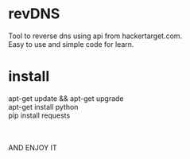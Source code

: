 # revDNS
Tool to reverse dns using api from hackertarget.com.
<br>Easy to use and simple code for learn.

# install
apt-get update && apt-get upgrade
<br>apt-get install python
<br>pip install requests

<br><br>AND ENJOY IT
